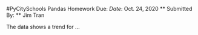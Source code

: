 #PyCitySchools Pandas Homework
Due: _Date_: Oct. 24, 2020
** Submitted By: ** Jim Tran

The data shows a trend for ...
